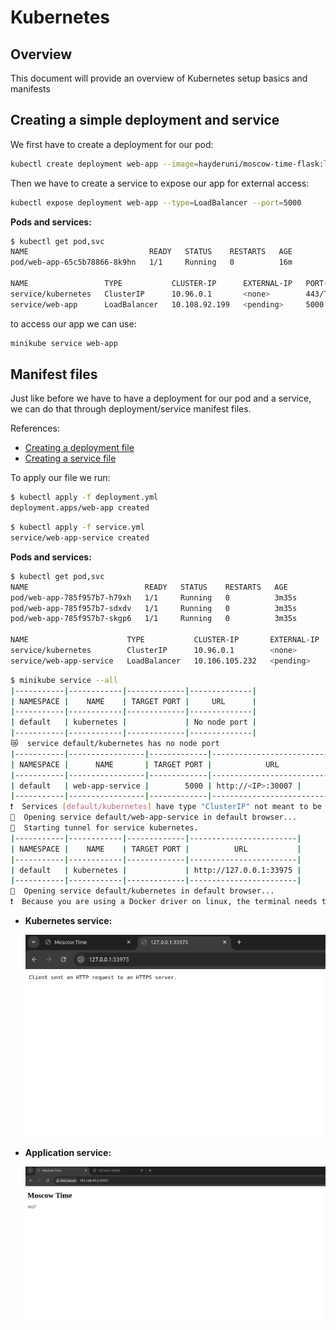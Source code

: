# Kubernetes

## Overview

This document will provide an overview of Kubernetes setup basics and manifests

## Creating a simple deployment and service

We first have to create a deployment for our pod:

```bash
kubectl create deployment web-app --image=hayderuni/moscow-time-flask:latest
```

Then we have to create a service to expose our app for external access:

```bash
kubectl expose deployment web-app --type=LoadBalancer --port=5000
```

**Pods and services:**

```bash
$ kubectl get pod,svc
NAME                           READY   STATUS    RESTARTS   AGE
pod/web-app-65c5b78866-8k9hn   1/1     Running   0          16m

NAME                 TYPE           CLUSTER-IP      EXTERNAL-IP   PORT(S)          AGE
service/kubernetes   ClusterIP      10.96.0.1       <none>        443/TCP          46m
service/web-app      LoadBalancer   10.108.92.199   <pending>     5000:32436/TCP   12m
```

to access our app we can use:

```bash
minikube service web-app
```

## Manifest files

Just like before we have to have a deployment for our pod and a service, we can do that through deployment/service manifest files.

References:

- [Creating a deployment file](https://kubernetes.io/docs/tasks/manage-kubernetes-objects/declarative-config/)
- [Creating a service file](https://kubernetes.io/docs/concepts/services-networking/service/)

To apply our file we run:

```bash
$ kubectl apply -f deployment.yml 
deployment.apps/web-app created
```

```bash
$ kubectl apply -f service.yml 
service/web-app-service created
```

**Pods and services:**

```bash
$ kubectl get pod,svc
NAME                          READY   STATUS    RESTARTS   AGE
pod/web-app-785f957b7-h79xh   1/1     Running   0          3m35s
pod/web-app-785f957b7-sdxdv   1/1     Running   0          3m35s
pod/web-app-785f957b7-skgp6   1/1     Running   0          3m35s

NAME                      TYPE           CLUSTER-IP       EXTERNAL-IP   PORT(S)          AGE
service/kubernetes        ClusterIP      10.96.0.1        <none>        443/TCP          123m
service/web-app-service   LoadBalancer   10.106.105.232   <pending>     5000:30007/TCP   3m31s
```

```bash
$ minikube service --all
|-----------|------------|-------------|--------------|
| NAMESPACE |    NAME    | TARGET PORT |     URL      |
|-----------|------------|-------------|--------------|
| default   | kubernetes |             | No node port |
|-----------|------------|-------------|--------------|
😿  service default/kubernetes has no node port
|-----------|-----------------|-------------|---------------------------|
| NAMESPACE |      NAME       | TARGET PORT |            URL            |
|-----------|-----------------|-------------|---------------------------|
| default   | web-app-service |        5000 | http://<IP>:30007 |
|-----------|-----------------|-------------|---------------------------|
❗  Services [default/kubernetes] have type "ClusterIP" not meant to be exposed, however for local development minikube allows you to access this !
🎉  Opening service default/web-app-service in default browser...
🏃  Starting tunnel for service kubernetes.
|-----------|------------|-------------|------------------------|
| NAMESPACE |    NAME    | TARGET PORT |          URL           |
|-----------|------------|-------------|------------------------|
| default   | kubernetes |             | http://127.0.0.1:33975 |
|-----------|------------|-------------|------------------------|
🎉  Opening service default/kubernetes in default browser...
❗  Because you are using a Docker driver on linux, the terminal needs to be open to run it.
```

- **Kubernetes service:**

    ![kubernetes-service](images/kub-service.png)

- **Application service:**

    ![web-app-service](images/web-app-service.png)

